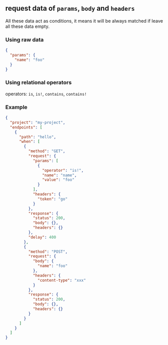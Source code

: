 ## request data of `params`, `body` and `headers`

All these data act as conditions, it means it will be always matched if leave
all these data empty.

### Using raw data

```json
{
  "params": {
    "name": "foo"
  }
}
```

### Using relational operators

operators: `is`, `is!`, `contains`, `contains!`

### Example

```json
{
  "project": "my-project",
  "endpoints": [
    {
      "path": "hello",
      "when": [
        {
          "method": "GET",
          "request": {
            "params": [
              {
                "operator": "is!",
                "name": "name",
                "value": "foo"
              }
            ],
            "headers": {
              "token": "go"
            }
          },
          "response": {
            "status": 200,
            "body": {},
            "headers": {}
          },
          "delay": 400
        },
        {
          "method": "POST",
          "request": {
            "body": {
              "name": "foo"
            },
            "headers": {
              "content-type": "xxx"
            }
          },
          "response": {
            "status": 200,
            "body": {},
            "headers": {}
          }
        }
      ]
    }
  ]
}
```
